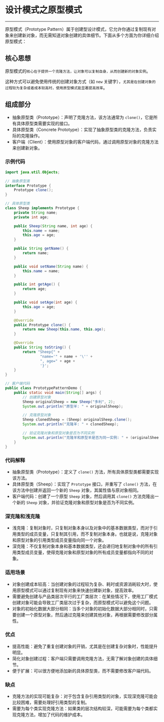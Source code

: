 # 设计模式之原型模式

----

原型模式（Prototype Pattern）属于创建型设计模式，它允许你通过复制现有对象来创建新对象，而无需知道对象创建的具体细节。下面从多个方面为你详细介绍原型模式：

## 核心思想
原型模式的`核心在于提供一个克隆方法，让对象可以复制自身，从而创建新的对象实例`。

这种方式可以避免使用传统的创建对象方式（如 `new` 关键字），`尤其是在创建对象的过程较为复杂或者成本较高时，使用原型模式能显著提高效率`。

## 组成部分
- 抽象原型类（Prototype）：声明了克隆方法，该方法通常为 `clone()`，它是所有具体原型类需要实现的接口。
- 具体原型类（Concrete Prototype）：实现了抽象原型类的克隆方法，负责实际的克隆操作。
- 客户端（Client）：使用原型对象的客户端代码，通过调用原型对象的克隆方法来创建新对象。

### 示例代码

```java
import java.util.Objects;

// 抽象原型类
interface Prototype {
    Prototype clone();
}

// 具体原型类
class Sheep implements Prototype {
    private String name;
    private int age;

    public Sheep(String name, int age) {
        this.name = name;
        this.age = age;
    }

    public String getName() {
        return name;
    }

    public void setName(String name) {
        this.name = name;
    }

    public int getAge() {
        return age;
    }

    public void setAge(int age) {
        this.age = age;
    }

    @Override
    public Prototype clone() {
        return new Sheep(this.name, this.age);
    }

    @Override
    public String toString() {
        return "Sheep{" +
                "name='" + name + '\'' +
                ", age=" + age +
                '}';
    }
}

// 客户端代码
public class PrototypePatternDemo {
    public static void main(String[] args) {
        // 创建原型对象
        Sheep originalSheep = new Sheep("多利", 2);
        System.out.println("原型羊: " + originalSheep);

        // 克隆原型对象
        Sheep clonedSheep = (Sheep) originalSheep.clone();
        System.out.println("克隆羊: " + clonedSheep);

        // 验证克隆对象和原型对象是否为不同实例
        System.out.println("克隆羊和原型羊是否为同一实例: " + (originalSheep == clonedSheep));
    }
}
```

### 代码解释
- 抽象原型类（Prototype）：定义了 `clone()` 方法，所有具体原型类都需要实现该方法。
- 具体原型类（Sheep）：实现了 `Prototype` 接口，并重写了 `clone()` 方法，在该方法中创建并返回一个新的 `Sheep` 对象，其属性值与原对象相同。
- 客户端代码：创建了一个原型 `Sheep` 对象，然后调用其 `clone()` 方法克隆出一个新的 `Sheep` 对象，并验证克隆对象和原型对象是否为不同实例。

### 深克隆和浅克隆
- 浅克隆：复制对象时，只复制对象本身以及对象中的基本数据类型，而对于引用类型的成员变量，只复制其引用，而不复制对象本身。也就是说，克隆对象和原型对象的引用类型成员变量指向同一个对象。
- 深克隆：不仅复制对象本身和基本数据类型，还会递归地复制对象中的所有引用类型成员变量，使得克隆对象和原型对象的所有成员变量都指向不同的对象。

### 适用场景
- 对象创建成本较高：当创建对象的过程较为复杂、耗时或资源消耗较大时，使用原型模式可以通过复制现有对象来快速创建新对象，提高效率。
- 需要避免创建与产品类层次平行的工厂类层次：在某些情况下，使用工厂模式创建对象可能会导致工厂类层次过于复杂，而原型模式可以避免这个问题。
- 对象的初始化数据大部分相同：当多个对象的初始化数据大部分相同时，只需要创建一个原型对象，然后通过克隆来创建其他对象，再根据需要修改部分属性。

### 优点
- 提高性能：避免了重复创建对象的开销，尤其是在创建复杂对象时，性能提升明显。
- 简化对象创建过程：客户端只需要调用克隆方法，无需了解对象创建的具体细节。
- 便于扩展：可以很方便地添加新的具体原型类，而不需要修改客户端代码。

### 缺点
- 克隆方法的实现可能复杂：对于包含复杂引用类型的对象，实现深克隆可能会比较困难，需要处理好引用类型的复制。
- 需要为每个类实现克隆方法：如果类的层次结构较深，可能需要为每个类都实现克隆方法，增加了代码的维护成本。 